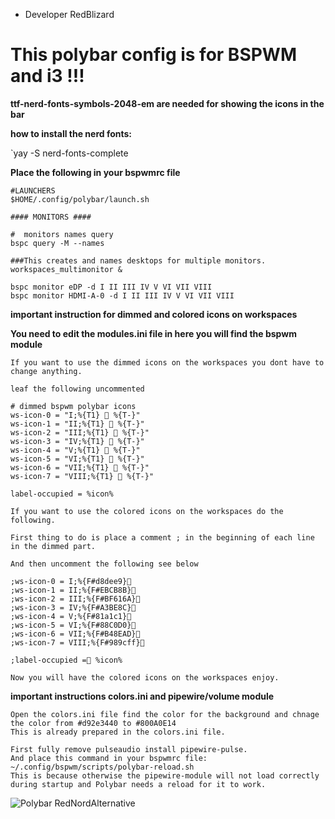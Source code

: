 * Developer RedBlizard

 # This polybar config is for BSPWM and i3 !!!

 **ttf-nerd-fonts-symbols-2048-em are needed for showing the icons in the bar**

 **how to install the nerd fonts:**

 `yay -S nerd-fonts-complete
 
   **Place the following in your bspwmrc file**

 ```
 #LAUNCHERS
 $HOME/.config/polybar/launch.sh

 #### MONITORS ####

 #  monitors names query
 bspc query -M --names

 ###This creates and names desktops for multiple monitors.
 workspaces_multimonitor &

 bspc monitor eDP -d I II III IV V VI VII VIII 
 bspc monitor HDMI-A-0 -d I II III IV V VI VII VIII 
 ```

**important instruction for dimmed and colored icons on workspaces**

**You need to edit the modules.ini file in here you will find the bspwm module**

 ```
If you want to use the dimmed icons on the workspaces you dont have to change anything.

leaf the following uncommented

# dimmed bspwm polybar icons
ws-icon-0 = "I;%{T1}  %{T-}"
ws-icon-1 = "II;%{T1}  %{T-}"
ws-icon-2 = "III;%{T1}  %{T-}"
ws-icon-3 = "IV;%{T1}  %{T-}"
ws-icon-4 = "V;%{T1}  %{T-}"
ws-icon-5 = "VI;%{T1}  %{T-}"
ws-icon-6 = "VII;%{T1}  %{T-}"
ws-icon-7 = "VIII;%{T1}  %{T-}"

label-occupied = %icon%

If you want to use the colored icons on the workspaces do the following.

First thing to do is place a comment ; in the beginning of each line in the dimmed part.

And then uncomment the following see below

;ws-icon-0 = I;%{F#d8dee9}
;ws-icon-1 = II;%{F#EBCB8B}  
;ws-icon-2 = III;%{F#BF616A}
;ws-icon-3 = IV;%{F#A3BE8C}    
;ws-icon-4 = V;%{F#81a1c1}
;ws-icon-5 = VI;%{F#88C0D0}
;ws-icon-6 = VII;%{F#B48EAD}
;ws-icon-7 = VIII;%{F#989cff}

;label-occupied = %icon%

Now you will have the colored icons on the workspaces enjoy.
```
**important instructions colors.ini and pipewire/volume module**
``` 
Open the colors.ini file find the color for the background and chnage the color from #d92e3440 to #800A0E14
This is already prepared in the colors.ini file.

First fully remove pulseaudio install pipewire-pulse.
And place this command in your bspwmrc file: ~/.config/bspwm/scripts/polybar-reload.sh
This is because otherwise the pipewire-module will not load correctly during startup and Polybar needs a reload for it to work.
```

![Polybar RedNordAlternative](https://user-images.githubusercontent.com/108489214/212528128-e9b32c4f-9d3f-4375-8b39-bfaad61c0516.png)



